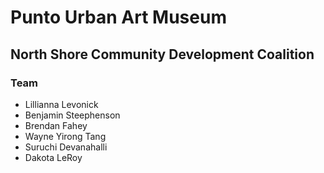 # Punto Urban Art Museum
## North Shore Community Development Coalition


### Team
- Lillianna Levonick 
- Benjamin Steephenson
- Brendan Fahey 
- Wayne Yirong Tang 
- Suruchi Devanahalli 
- Dakota LeRoy

